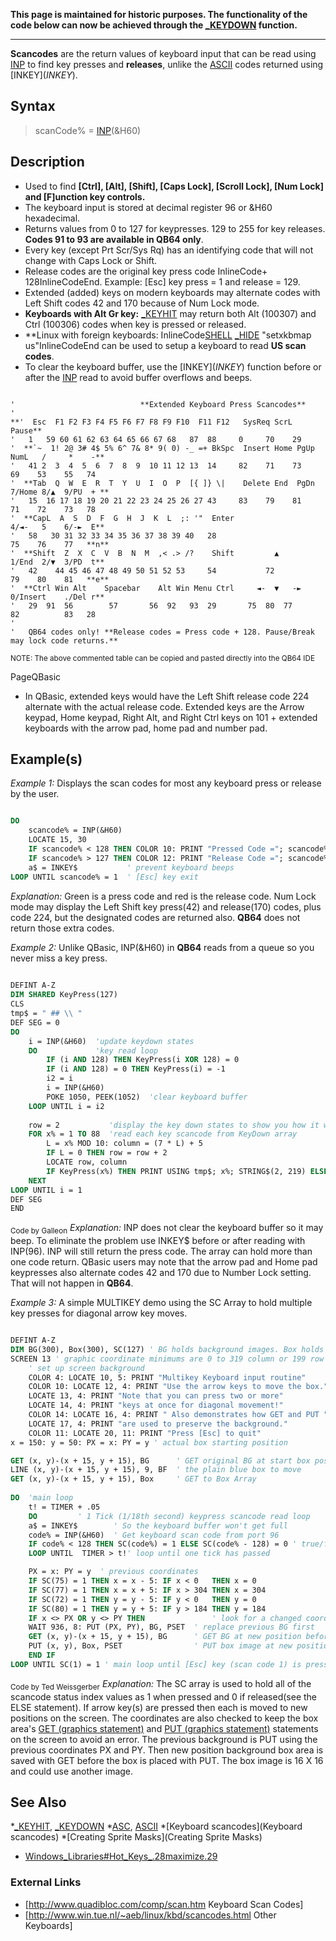 **This page is maintained for historic purposes. The functionality of the code below can now be achieved through the [_KEYDOWN](_KEYDOWN) function.**

----

**Scancodes** are the return values of keyboard input that can be read using [INP](INP) to find key presses and **releases**, unlike the [ASCII](ASCII) codes returned using [INKEY$](INKEY$).


## Syntax

>  scanCode% = [INP](INP)(&H60)


## Description

* Used to find **[Ctrl], [Alt], [Shift], [Caps Lock], [Scroll Lock], [Num Lock] and [F]unction key controls.**
* The keyboard input is stored at decimal register 96 or &H60 hexadecimal.
* Returns values from 0 to 127 for keypresses. 129 to 255 for key releases. **Codes 91 to 93 are available in QB64 only**.
* Every key (except Prt Scr/Sys Rq) has an identifying code that will not change with Caps Lock or Shift. 
* Release codes are the original key press code InlineCode+ 128InlineCodeEnd. Example: [Esc] key press = 1 and  release = 129.
* Extended (added) keys on modern keyboards may alternate codes with Left Shift codes 42 and 170 because of Num Lock mode.
* **Keyboards with Alt Gr key:** [_KEYHIT](_KEYHIT) may return both Alt (100307) and Ctrl (100306) codes when key is pressed or released.
* **Linux with foreign keyboards: InlineCode[SHELL](SHELL) [_HIDE](_HIDE) "setxkbmap us"InlineCodeEnd can be used to setup a keyboard to read **US scan codes**.
* To clear the keyboard buffer, use the [INKEY$](INKEY$) function before or after the [INP](INP) read to avoid buffer overflows and beeps.

```text

'                            **Extended Keyboard Press Scancodes**
'
**'  Esc  F1 F2 F3 F4 F5 F6 F7 F8 F9 F10  F11 F12   SysReq ScrL Pause**                  
'   1   59 60 61 62 63 64 65 66 67 68   87  88     0     70    29
'  **`~  1! 2@ 3# 4$ 5% 6^ 7& 8* 9( 0) -_ =+ BkSpc  Insert Home PgUp   NumL   /     *    -** 
'   41 2  3  4  5  6  7  8  9  10 11 12 13  14     82    71    73     69    53    55   74
'  **Tab  Q  W  E  R  T  Y  U  I  O  P  [{ ]} \|    Delete End  PgDn   7/Home 8/▲  9/PU  + **
'   15  16 17 18 19 20 21 22 23 24 25 26 27 43     83    79    81     71    72    73   78
'  **CapL  A  S  D  F  G  H  J  K  L  ;: '"  Enter                     4/◄-   5    6/-►  E**
'   58   30 31 32 33 34 35 36 37 38 39 40   28                        75    76    77   **n**
'  **Shift  Z  X  C  V  B  N  M  ,< .> /?    Shift         ▲           1/End  2/▼  3/PD  t**
'   42    44 45 46 47 48 49 50 51 52 53     54           72           79    80    81   **e**
'  **Ctrl Win Alt    Spacebar    Alt Win Menu Ctrl     ◄-  ▼   -►      0/Insert    ./Del r**
'   29  91  56        57       56  92   93  29       75  80  77       82          83   28 
'
'   QB64 codes only! **Release codes = Press code + 128. Pause/Break may lock code returns.**

```
 <sub>NOTE: The above commented table can be copied and pasted directly into the QB64 IDE</sub>


PageQBasic
* In QBasic, extended keys would have the Left Shift release code 224 alternate with the actual release code. Extended keys are the Arrow keypad, Home keypad, Right Alt, and Right Ctrl keys on 101 + extended keyboards with the arrow pad, home pad and number pad.


## Example(s)

*Example 1:* Displays the scan codes for most any keyboard press or release by the user.


```vb

DO
    scancode% = INP(&H60)
    LOCATE 15, 30
    IF scancode% < 128 THEN COLOR 10: PRINT "Pressed Code ="; scancode%; SPACE$(1)
    IF scancode% > 127 THEN COLOR 12: PRINT "Release Code ="; scancode%; SPACE$(1)
    a$ = INKEY$           ' prevent keyboard beeps
LOOP UNTIL scancode% = 1  ' [Esc] key exit

```

*Explanation:* Green is a press code and red is the release code. Num Lock mode may display the Left Shift key press(42) and release(170) codes, plus code 224, but the designated codes are returned also. **QB64** does not return those extra codes.


*Example 2:* Unlike QBasic, INP(&H60) in **QB64** reads from a queue so you never miss a key press.


```vb
 
DEFINT A-Z
DIM SHARED KeyPress(127)
CLS 
tmp$ = " ## \\ "
DEF SEG = 0
DO
    i = INP(&H60)  'update keydown states
    DO             'key read loop
        IF (i AND 128) THEN KeyPress(i XOR 128) = 0
        IF (i AND 128) = 0 THEN KeyPress(i) = -1
        i2 = i
        i = INP(&H60)
        POKE 1050, PEEK(1052)  'clear keyboard buffer
    LOOP UNTIL i = i2
          
    row = 2           'display the key down states to show you how it works!
    FOR x% = 1 TO 88  'read each key scancode from KeyDown array
        L = x% MOD 10: column = (7 * L) + 5
        IF L = 0 THEN row = row + 2
        LOCATE row, column
        IF KeyPress(x%) THEN PRINT USING tmp$; x%; STRING$(2, 219) ELSE PRINT USING tmp$; x%; "UP"
    NEXT
LOOP UNTIL i = 1
DEF SEG
END 

```
<sub>Code by Galleon</sub>
*Explanation:* INP does not clear the keyboard buffer so it may beep. To eliminate the problem use INKEY$ before or after reading with INP(96). INP will still return the press code. The array can hold more than one code return. QBasic users may note that the arrow pad and Home pad keypresses also alternate codes 42 and 170 due to Number Lock setting. That will not happen in **QB64**.


*Example 3:* A simple MULTIKEY demo using the SC Array to hold multiple key presses for diagonal arrow key moves.


```vb

DEFINT A-Z
DIM BG(300), Box(300), SC(127) ' BG holds background images. Box holds the Box image.
SCREEN 13 ' graphic coordinate minimums are 0 to 319 column or 199 row maximums.
    ' set up screen background
    COLOR 4: LOCATE 10, 5: PRINT "Multikey Keyboard input routine"
    COLOR 10: LOCATE 12, 4: PRINT "Use the arrow keys to move the box."
    LOCATE 13, 4: PRINT "Note that you can press two or more"
    LOCATE 14, 4: PRINT "keys at once for diagonal movement!"
    COLOR 14: LOCATE 16, 4: PRINT " Also demonstrates how GET and PUT "
    LOCATE 17, 4: PRINT "are used to preserve the background."
    COLOR 11: LOCATE 20, 11: PRINT "Press [Esc] to quit"
x = 150: y = 50: PX = x: PY = y ' actual box starting position

GET (x, y)-(x + 15, y + 15), BG      ' GET original BG at start box position
LINE (x, y)-(x + 15, y + 15), 9, BF  ' the plain blue box to move
GET (x, y)-(x + 15, y + 15), Box     ' GET to Box Array
 
DO  'main loop
    t! = TIMER + .05
    DO         ' 1 Tick (1/18th second) keypress scancode read loop
	a$ = INKEY$        ' So the keyboard buffer won't get full
	code% = INP(&H60)  ' Get keyboard scan code from port 96
	IF code% < 128 THEN SC(code%) = 1 ELSE SC(code% - 128) = 0 ' true/false values to array
    LOOP UNTIL  TIMER > t!' loop until one tick has passed

    PX = x: PY = y  ' previous coordinates
    IF SC(75) = 1 THEN x = x - 5: IF x < 0   THEN x = 0
    IF SC(77) = 1 THEN x = x + 5: IF x > 304 THEN x = 304
    IF SC(72) = 1 THEN y = y - 5: IF y < 0   THEN y = 0
    IF SC(80) = 1 THEN y = y + 5: IF y > 184 THEN y = 184
    IF x <> PX OR y <> PY THEN               ' look for a changed coordinate value
	WAIT 936, 8: PUT (PX, PY), BG, PSET  ' replace previous BG first
	GET (x, y)-(x + 15, y + 15), BG      ' GET BG at new position before box is set
	PUT (x, y), Box, PSET                ' PUT box image at new position
    END IF
LOOP UNTIL SC(1) = 1 ' main loop until [Esc] key (scan code 1) is pressed

```
<sub>Code by Ted Weissgerber</sub>
*Explanation:* The SC array is used to hold all of the scancode status index values as 1 when pressed and 0 if released(see the ELSE statement). If arrow key(s) are pressed then each is moved to new positions on the screen. The coordinates are also checked to keep the box area's [GET (graphics statement)](GET (graphics statement)) and [PUT (graphics statement)](PUT (graphics statement)) statements on the screen to avoid an error. The previous background is PUT using the previous coordinates PX and PY. Then new position background box area is saved with GET before the box is placed with PUT. The box image is 16 X 16 and could use another image.


## See Also

*[_KEYHIT](_KEYHIT), [_KEYDOWN](_KEYDOWN)
*[ASC](ASC), [ASCII](ASCII)
*[Keyboard scancodes](Keyboard scancodes)
*[Creating Sprite Masks](Creating Sprite Masks)
* [Windows_Libraries#Hot_Keys_.28maximize.29](Windows_Libraries#Hot_Keys_.28maximize.29)


### External Links

* [http://www.quadibloc.com/comp/scan.htm Keyboard Scan Codes]
* [http://www.win.tue.nl/~aeb/linux/kbd/scancodes.html Other Keyboards]


